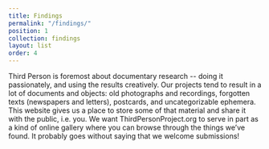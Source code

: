 ```yaml
---
title: Findings
permalink: "/findings/"
position: 1
collection: findings
layout: list
order: 4
---
```


Third Person is foremost about documentary research -- doing it passionately, and using the results creatively. Our projects tend to result in a lot of documents and objects: old photographs and recordings, forgotten texts (newspapers and letters), postcards, and uncategorizable ephemera. This website gives us a place to store some of that material and share it with the public, i.e. you. We want ThirdPersonProject.org to serve in part as a kind of online gallery where you can browse through the things we’ve found. It probably goes without saying that we welcome submissions!